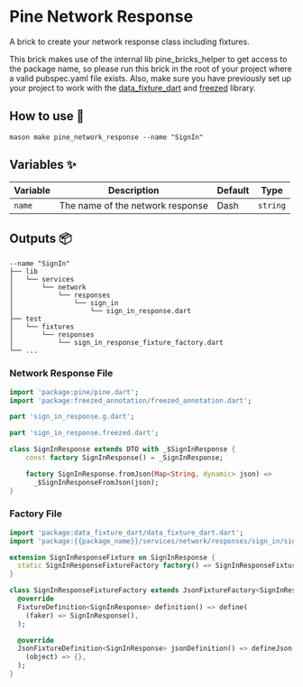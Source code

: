 # Pine Network Response

A brick to create your network response class including fixtures.

This brick makes use of the internal lib pine_bricks_helper to get access to the package name, so please run this brick
in the root of your project where a valid pubspec.yaml file exists. Also, make sure you have previously set up your
project to work with the [data_fixture_dart](https://pub.dev/packages/data_fixture_dart)
and [freezed](https://pub.dev/packages/freezed) library.

## How to use 🚀

```
mason make pine_network_response --name "SignIn"
```

## Variables ✨

| Variable | Description                      | Default | Type     |
|----------|----------------------------------|---------|----------|
| `name`   | The name of the network response | Dash    | `string` |

## Outputs 📦

```
--name "SignIn"
├── lib
│   └── services
│       └── network
│           └── responses
│               └── sign_in
│                   └── sign_in_response.dart
├── test
│   └── fixtures
│       └── responses
│           └── sign_in_response_fixture_factory.dart
└── ...
```

### Network Response File

```dart
import 'package:pine/pine.dart';
import 'package:freezed_annotation/freezed_annotation.dart';

part 'sign_in_response.g.dart';

part 'sign_in_response.freezed.dart';

class SignInResponse extends DTO with _$SignInResponse {
    const factory SignInResponse() = _SignInResponse;

    factory SignInResponse.fromJson(Map<String, dynamic> json) =>
      _$SignInResponseFromJson(json);
}

```

### Factory File

```dart
import 'package:data_fixture_dart/data_fixture_dart.dart';
import 'package:{{package_name}}/services/network/responses/sign_in/sign_in_response.dart';

extension SignInResponseFixture on SignInResponse {
  static SignInResponseFixtureFactory factory() => SignInResponseFixtureFactory();
}

class SignInResponseFixtureFactory extends JsonFixtureFactory<SignInResponse> {
  @override
  FixtureDefinition<SignInResponse> definition() => define(
    (faker) => SignInResponse(),
  );

  @override
  JsonFixtureDefinition<SignInResponse> jsonDefinition() => defineJson(
    (object) => {},
  );
}
```
